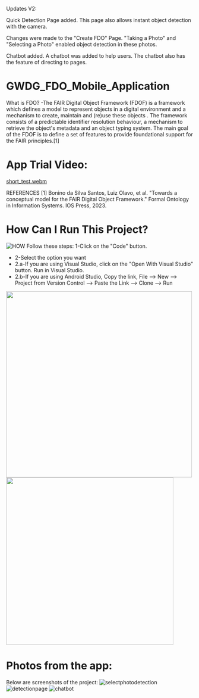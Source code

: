 Updates V2:

Quick Detection Page added.
This page also allows instant object detection with the camera.

Changes were made to the "Create FDO" Page.
"Taking a Photo" and "Selecting a Photo" enabled object detection in these photos.

Chatbot added.
A chatbot was added to help users. The chatbot also has the feature of directing to pages.



# GWDG_FDO_Mobile_Application
What is FDO?
-The FAIR Digital Object Framework (FDOF) is a framework which defines a model to represent objects in a digital environment and a mechanism to create, maintain and (re)use these objects . The framework consists of a predictable identifier resolution behaviour, a mechanism to retrieve the object's metadata and an object typing system. The main goal of the FDOF is to define a set of features to provide foundational support for the FAIR principles.[1]


# App Trial Video:
[short_test.webm](https://github.com/user-attachments/assets/c45a5827-1f71-4779-bfd4-37e506b9de33)




REFERENCES
[1] Bonino da Silva Santos, Luiz Olavo, et al. "Towards a conceptual model for the FAIR Digital Object Framework." Formal Ontology in Information Systems. IOS Press, 2023.



# How Can I Run This Project?
![HOW](https://github.com/user-attachments/assets/28d3cac4-3662-4f5e-b857-057478586b3a)
Follow these steps:
1-Click on the "Code" button.
  + 2-Select the option you want
  + 2.a-If you are using Visual Studio, click on the "Open With Visual Studio" button. Run         in Visual Studio.
  + 2.b-If you are using Android Studio,
      Copy the link,
      File --> New --> Project from Version Control --> Paste the Link --> Clone --> Run

      
  <img src="https://github.com/user-attachments/assets/ac3fb370-b1a9-44b4-8aca-45acaf353cff" width="500">
      
      
  <img src="https://github.com/user-attachments/assets/ce787e5c-72ee-4fc8-936f-aafc823809dc" width="450">



      





# Photos from the app:
Below are screenshots of the project:
![selectphotodetection](https://github.com/user-attachments/assets/52706105-a284-4448-b78c-3dc9e9560e21)
![detectionpage](https://github.com/user-attachments/assets/1bf4e514-bbae-414c-b3a5-b195039dccd8)
![chatbot](https://github.com/user-attachments/assets/b63d6f7e-d169-4a28-b475-4fa5705444f8)




